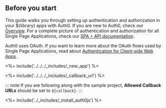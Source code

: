 ## Before you start

This guide walks you through setting up authentication and authorization in your ${library} apps with Auth0. If you are new to Auth0, check our [Overview](/overview). For a complete picture of authentication and authorization for all Single Page Applications, check our [SPA + API documentation](/architecture-scenarios/application/spa-api).

Auth0 uses OAuth. If you want to learn more about the OAuth flows used by Single Page Applications, read about [Authentication for Client-side Web Apps](/client-auth/current/client-side-web).

<%= include('../../../_includes/_new_app') %>

<%= include('../../../_includes/_callback_url') %>

::: note
If you are following along with the sample project,  **Allowed Callback URLs** should be set to `${callback}`.
:::

<%= include('../_includes/_install_auth0js') %>